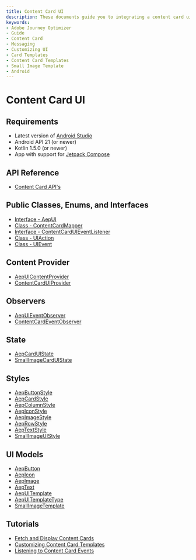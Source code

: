 ```yaml
---
title: Content Card UI 
description: These documents guide you to integrating a content card ui message with an Android app.
keywords:
- Adobe Journey Optimizer
- Guide
- Content Card
- Messaging
- Customizing UI
- Card Templates
- Content Card Templates
- Small Image Template
- Android
---
```


# Content Card UI

## Requirements

* Latest version of [Android Studio](https://developer.android.com/studio)
* Android API 21 (or newer)
* Kotlin 1.5.0 (or newer)
* App with support for [Jetpack Compose](https://developer.android.com/develop/ui/compose/setup)

## API Reference

* [Content Card API's](./api-usage.md)

## Public Classes, Enums, and Interfaces

* [Interface - AepUI](./public-classes/aepui.md)
* [Class - ContentCardMapper](./public-classes/contentcardmapper.md)
* [Interface - ContentCardUIEventListener](./public-classes/contentcarduieventlistener.md)
* [Class - UIAction](./public-classes/uiaction.md)
* [Class - UIEvent](./public-classes/uievent.md)

## Content Provider

* [AepUIContentProvider](./public-classes/content-provider/aepuicontentprovider.md)
* [ContentCardUIProvider](./public-classes/content-provider/contentcarduiprovider.md)

## Observers

* [AepUIEventObserver](./public-classes/observers/aepuieventobserver.md)
* [ContentCardEventObserver](./public-classes/observers/contentcardeventobserver.md)

## State

* [AepCardUIState](./public-classes/state/aepcarduistate.md)
* [SmallImageCardUIState](./public-classes/state/smallimagecarduistate.md)

## Styles

* [AepButtonStyle](./public-classes/styles/aepbuttonstyle.md)
* [AepCardStyle](./public-classes/styles/aepcardstyle.md)
* [AepColumnStyle](./public-classes/styles/aepcolumnstyle.md)
* [AepIconStyle](./public-classes/styles/aepiconstyle.md)
* [AepImageStyle](./public-classes/styles/aepimagestyle.md)
* [AepRowStyle](./public-classes/styles/aeprowstyle.md)
* [AepTextStyle](./public-classes/styles/aeptextstyle.md)
* [SmallImageUIStyle](./public-classes/styles/smallimageuistyle.md)

## UI Models

* [AepButton](./public-classes/ui-models/aepbutton.md)
* [AepIcon](./public-classes/ui-models/aepicon.md)
* [AepImage](./public-classes/ui-models/aepimage.md)
* [AepText](./public-classes/ui-models/aeptext.md)
* [AepUITemplate](./public-classes/ui-models/aepuitemplate.md)
* [AepUITemplateType](./public-classes/ui-models/aepuitemplatetype.md)
* [SmallImageTemplate](./public-classes/ui-models/smallimagetemplate.md)

## Tutorials

* [Fetch and Display Content Cards](./tutorial/displaying-content-cards.md)
* [Customizing Content Card Templates](./tutorial/customizing-content-card-templates.md)
* [Listening to Content Card Events](./tutorial/listening-content-card-events.md)
